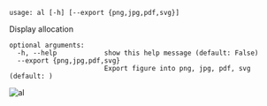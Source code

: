 ```
usage: al [-h] [--export {png,jpg,pdf,svg}]
```
Display allocation
```
optional arguments:
  -h, --help            show this help message (default: False)
  --export {png,jpg,pdf,svg}
                        Export figure into png, jpg, pdf, svg (default: )
```
![al](https://user-images.githubusercontent.com/46355364/153894581-81392d9b-650c-4b3a-be84-b042dab87cd9.png)
